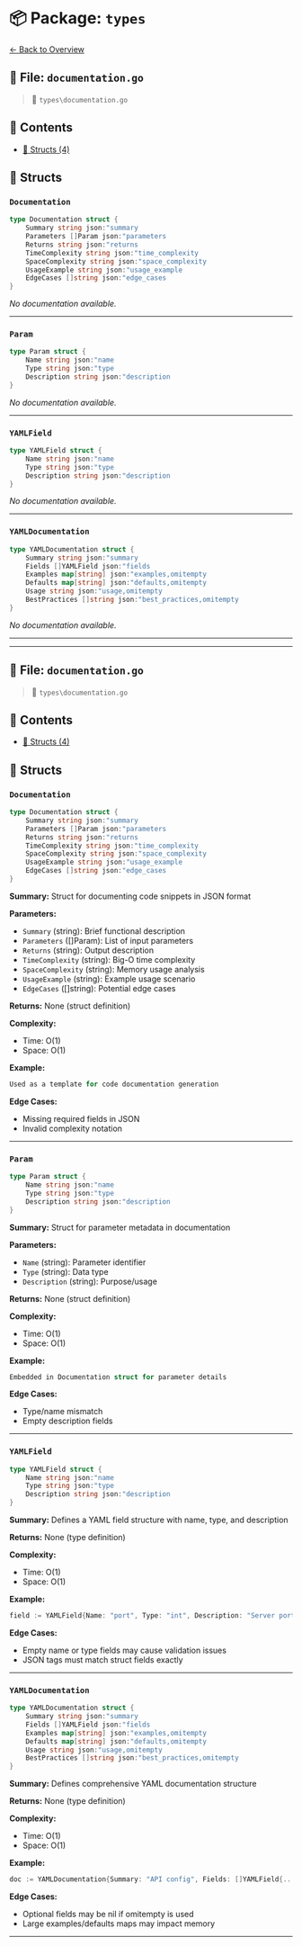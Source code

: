 # 📦 Package: `types`

[← Back to Overview](../README.md)

## 📄 File: `documentation.go`

> 📍 `types\documentation.go`

## 📑 Contents

- [🧱 Structs (4)](#-structs)

## 🧱 Structs

### `Documentation`

```go
type Documentation struct {
	Summary string json:"summary
	Parameters []Param json:"parameters
	Returns string json:"returns
	TimeComplexity string json:"time_complexity
	SpaceComplexity string json:"space_complexity
	UsageExample string json:"usage_example
	EdgeCases []string json:"edge_cases
}
```

_No documentation available._

---

### `Param`

```go
type Param struct {
	Name string json:"name
	Type string json:"type
	Description string json:"description
}
```

_No documentation available._

---

### `YAMLField`

```go
type YAMLField struct {
	Name string json:"name
	Type string json:"type
	Description string json:"description
}
```

_No documentation available._

---

### `YAMLDocumentation`

```go
type YAMLDocumentation struct {
	Summary string json:"summary
	Fields []YAMLField json:"fields
	Examples map[string] json:"examples,omitempty
	Defaults map[string] json:"defaults,omitempty
	Usage string json:"usage,omitempty
	BestPractices []string json:"best_practices,omitempty
}
```

_No documentation available._

---


---

## 📄 File: `documentation.go`

> 📍 `types\documentation.go`

## 📑 Contents

- [🧱 Structs (4)](#-structs)

## 🧱 Structs

### `Documentation`

```go
type Documentation struct {
	Summary string json:"summary
	Parameters []Param json:"parameters
	Returns string json:"returns
	TimeComplexity string json:"time_complexity
	SpaceComplexity string json:"space_complexity
	UsageExample string json:"usage_example
	EdgeCases []string json:"edge_cases
}
```

**Summary:** Struct for documenting code snippets in JSON format

**Parameters:**
- `Summary` (string): Brief functional description
- `Parameters` ([]Param): List of input parameters
- `Returns` (string): Output description
- `TimeComplexity` (string): Big-O time complexity
- `SpaceComplexity` (string): Memory usage analysis
- `UsageExample` (string): Example usage scenario
- `EdgeCases` ([]string): Potential edge cases

**Returns:** None (struct definition)

**Complexity:**
- Time: O(1)
- Space: O(1)

**Example:**
```go
Used as a template for code documentation generation
```

**Edge Cases:**
- Missing required fields in JSON
- Invalid complexity notation


---

### `Param`

```go
type Param struct {
	Name string json:"name
	Type string json:"type
	Description string json:"description
}
```

**Summary:** Struct for parameter metadata in documentation

**Parameters:**
- `Name` (string): Parameter identifier
- `Type` (string): Data type
- `Description` (string): Purpose/usage

**Returns:** None (struct definition)

**Complexity:**
- Time: O(1)
- Space: O(1)

**Example:**
```go
Embedded in Documentation struct for parameter details
```

**Edge Cases:**
- Type/name mismatch
- Empty description fields


---

### `YAMLField`

```go
type YAMLField struct {
	Name string json:"name
	Type string json:"type
	Description string json:"description
}
```

**Summary:** Defines a YAML field structure with name, type, and description

**Returns:** None (type definition)

**Complexity:**
- Time: O(1)
- Space: O(1)

**Example:**
```go
field := YAMLField{Name: "port", Type: "int", Description: "Server port"}
```

**Edge Cases:**
- Empty name or type fields may cause validation issues
- JSON tags must match struct fields exactly


---

### `YAMLDocumentation`

```go
type YAMLDocumentation struct {
	Summary string json:"summary
	Fields []YAMLField json:"fields
	Examples map[string] json:"examples,omitempty
	Defaults map[string] json:"defaults,omitempty
	Usage string json:"usage,omitempty
	BestPractices []string json:"best_practices,omitempty
}
```

**Summary:** Defines comprehensive YAML documentation structure

**Returns:** None (type definition)

**Complexity:**
- Time: O(1)
- Space: O(1)

**Example:**
```go
doc := YAMLDocumentation{Summary: "API config", Fields: []YAMLField{...}}
```

**Edge Cases:**
- Optional fields may be nil if omitempty is used
- Large examples/defaults maps may impact memory


---


